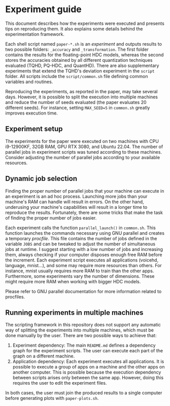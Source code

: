 # Experiment guide

This document describes how the experiments were executed and presents tips on reproducing them. It also explains some details behind the experimentation framework.

Each shell script named `paper-*.sh` is an *experiment* and outputs results to two possible folders: `_accuracy` and `_transformation`. The first folder contains the results for the floating-point HDC models, whereas the second stores the accuracies obtained by all different quantization techniques evaluated (TQHD, PQ-HDC, and QuantHD). There are also supplementary experiments that extend the TQHD's deviation experiment in the `script` folder. All scripts include the `script/common.sh` file defining common variables and routines.

Reproducing the experiments, as reported in the paper, may take several days. However, it is possible to split the execution into multiple machines and reduce the number of seeds evaluated (the paper evaluates 20 different seeds). For instance, setting `MAX_SEED=5` in `common.sh` greatly improves execution time.

## Experiment setup

The experiments for the paper were executed on two machines with CPU i9-12900KF, 32GB RAM, GPU RTX 3080, and Ubuntu 22.04. The number of parallel jobs in experiment scripts was tuned according to these machines. Consider adjusting the number of parallel jobs according to your available resources.

## Dynamic job selection

Finding the proper number of parallel jobs that your machine can execute in an experiment is an ad hoc process. Launching more jobs than your machine's RAM can handle will result in errors. On the other hand, underusing your machine's capabilities will result in a longer time to reproduce the results. Fortunately, there are some tricks that make the task of finding the proper number of jobs easier.

Each experiment calls the function `parallel_launch()` in `common.sh`. This function launches the commands necessary using GNU parallel and creates a temporary _procfile_. This file contains the number of jobs defined in the variable `JOBS` and can be tweaked to adjust the number of simultaneous jobs at runtime. I suggest starting with a low number of jobs and increasing them, always checking if your computer disposes enough free RAM before the increment. Each experiment script executes all applications (voicehd, language, mnist...), and some may require more resources than others. For instance, mnist usually requires more RAM to train than the other apps. Furthermore, some experiments vary the number of dimensions. These might require more RAM when working with bigger HDC models.

Please refer to GNU parallel documentation for more information related to procfiles.

## Running experiments in multiple machines

The scripting framework in this repository does not support any automatic way of splitting the experiments into multiple machines, which must be done manually by the user. There are two possible ways to achieve that:
1. Experiment dependency: The main `README.md` defines a dependency graph for the experiment scripts. The user can execute each part of the graph on a different machine.
2. Application dependency: Each experiment executes all applications. It is possible to execute a group of apps on a machine and the other apps on another computer. This is possible because the execution dependency between scripts arises only between the same app. However, doing this requires the user to edit the experiment files.

In both cases, the user must join the produced results to a single computer before generating plots with `paper-plots.sh`.

